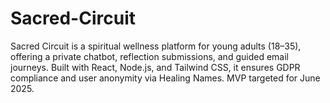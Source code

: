# Sacred-Circuit
Sacred Circuit is a spiritual wellness platform for young adults (18–35), offering a private chatbot, reflection submissions, and guided email journeys. Built with React, Node.js, and Tailwind CSS, it ensures GDPR compliance and user anonymity via Healing Names. MVP targeted for June 2025.
